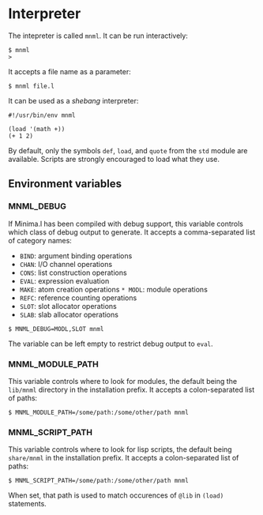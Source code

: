 # Interpreter

The intepreter is called `mnml`. It can be run interactively:
```
$ mnml
>
```
It accepts a file name as a parameter:
```
$ mnml file.l
```
It can be used as a _shebang_ interpreter:
```
#!/usr/bin/env mnml

(load '(math +))
(+ 1 2)
```
By default, only the symbols `def`, `load`, and `quote` from the `std` module are
available. Scripts are strongly encouraged to load what they use.

## Environment variables

### MNML_DEBUG

If Minima.l has been compiled with debug support, this variable controls which
class of debug output to generate. It accepts a comma-separated list of category
names:

* `BIND`: argument binding operations
* `CHAN`: I/O channel operations
* `CONS`: list construction operations
* `EVAL`: expression evaluation
* `MAKE`: atom creation operations
`* MODL`: module operations
* `REFC`: reference counting operations
* `SLOT`: slot allocator operations
* `SLAB`: slab allocator operations
```
$ MNML_DEBUG=MODL,SLOT mnml
```
The variable can be left empty to restrict debug output to `eval`.

### MNML_MODULE_PATH

This variable controls where to look for modules, the default being the
`lib/mnml` directory in the installation prefix. It accepts a colon-separated
list of paths:
```
$ MNML_MODULE_PATH=/some/path:/some/other/path mnml
```
### MNML_SCRIPT_PATH

This variable controls where to look for lisp scripts, the default being
`share/mnml` in the installation prefix. It accepts a colon-separated
list of paths:
```
$ MNML_SCRIPT_PATH=/some/path:/some/other/path mnml
```
When set, that path is used to match occurences of `@lib` in `(load)` statements.
